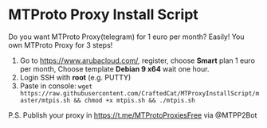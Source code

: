 # MTProto Proxy Install Script

Do you want MTProto Proxy(telegram) for 1 euro per month? Easily! 
You own MTProto Proxy for 3 steps!

1. Go to https://www.arubacloud.com/, register, choose **Smart** plan 1 euro per month, Choose template **Debian 9 x64** wait one hour.
2. Login SSH with **root** (e.g. PUTTY)
3. Paste in console:
`wget https://raw.githubusercontent.com/CraftedCat/MTProxyInstallScript/master/mtpis.sh && chmod +x mtpis.sh && ./mtpis.sh`

P.S. Publish your proxy in https://t.me/MTProtoProxiesFree via @MTPP2Bot
